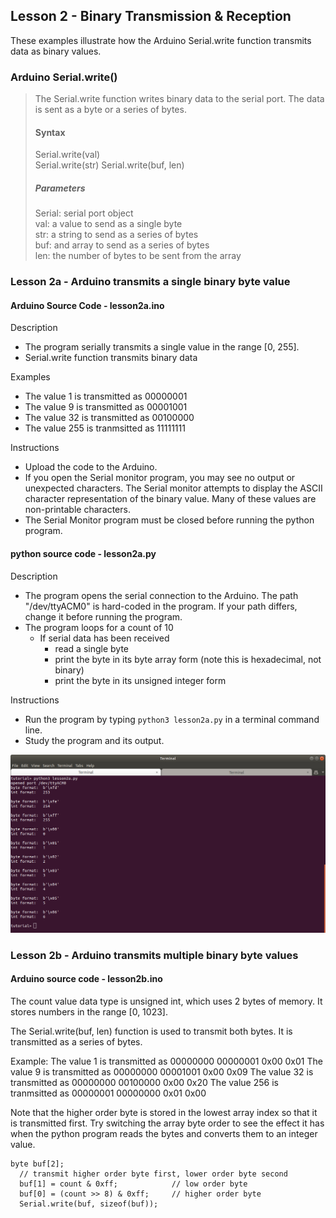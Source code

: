 ## Lesson 2 - Binary Transmission & Reception

These examples illustrate how the Arduino Serial.write function transmits data as binary values.


### Arduino Serial.write()

> The Serial.write function writes binary data to the serial port. The data is sent as a byte or a series of bytes.
>
> #### Syntax
>
> Serial.write(val)             
> Serial.write(str)
> Serial.write(buf, len)
>
> ##### Parameters
> Serial: serial port object <br>
> val: a value to send as a single byte <br>
> str: a string to send as a series of bytes <br>
> buf: and array to send as a series of bytes <br>
> len: the number of bytes to be sent from the array <br>


### Lesson 2a - Arduino transmits a single binary byte value

#### Arduino Source Code - lesson2a.ino

Description
- The program serially transmits a single value in the range [0, 255]. 
- Serial.write function transmits binary data

Examples
- The value 1   is transmitted as 00000001
- The value 9   is transmitted as 00001001
- The value 32  is transmitted as 00100000
- The value 255 is tranmsitted as 11111111

Instructions
- Upload the code to the Arduino.
- If you open the Serial monitor program, you may see no output or unexpected characters. The Serial monitor attempts to display the ASCII character representation of the binary value. Many of these values are non-printable characters.
- The Serial Monitor program must be closed before running the python program.


#### python source code - lesson2a.py

Description
- The program opens the serial connection to the Arduino. The path "/dev/ttyACM0" is hard-coded in the program. If your path differs, change it before running the program.
- The program loops for a count of 10
  - If serial data has been received
    - read a single byte
    - print the byte in its byte array form (note this is hexadecimal, not binary)
    - print the byte in its unsigned integer form

Instructions
- Run the program by typing `python3 lesson2a.py` in a terminal command line.
- Study the program and its output. 


![Lesson 2a output](./images/lesson2a_output.png "python lesson 2a output")


### Lesson 2b - Arduino transmits multiple binary byte values


#### Arduino source code - lesson2b.ino

The count value data type is unsigned int, which uses 2 bytes of memory. It stores numbers in the range [0, 1023]. 

The Serial.write(buf, len) function is used to transmit both bytes. It is transmitted as a series of bytes.

Example: 
 The value 1   is transmitted as 00000000 00000001  0x00 0x01
 The value 9   is transmitted as 00000000 00001001  0x00 0x09
 The value 32  is transmitted as 00000000 00100000  0x00 0x20
 The value 256 is tranmsitted as 00000001 00000000  0x01 0x00

Note that the higher order byte is stored in the lowest array index so that it is transmitted first. Try switching the array byte order to see the effect it has when the python program reads the bytes and converts them to an integer value.

```
byte buf[2];
  // transmit higher order byte first, lower order byte second
  buf[1] = count & 0xff;            // low order byte
  buf[0] = (count >> 8) & 0xff;     // higher order byte
  Serial.write(buf, sizeof(buf));
```